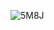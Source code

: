 ![5M8J](https://user-images.githubusercontent.com/100131883/170845457-fd020c23-e148-4468-bd4e-7fc80c6ea9e5.gif)
